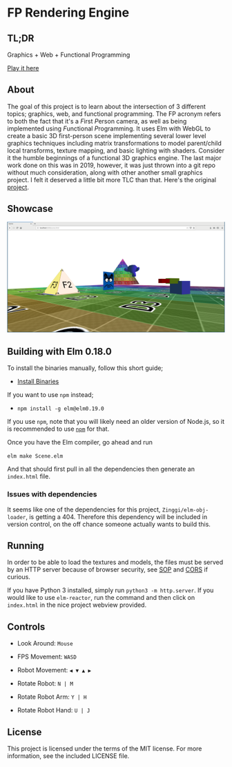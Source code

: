 # FP Rendering Engine

## TL;DR
Graphics + Web + Functional Programming

[Play it here](https://ferano.io/3d-fp/)

## About

The goal of this project is to learn about the intersection of 3 different
topics; graphics, web, and functional programming. The FP acronym refers to both
the fact that it's a *F*irst *P*erson camera, as well as being implemented using
*F*unctional *P*rogramming. It uses Elm with WebGL to create a basic 3D first-person
scene implementing several lower level graphics techniques including matrix
transformations to model parent/child local transforms, texture mapping, and
basic lighting with shaders. Consider it the humble beginnings of a functional
3D graphics engine. The last major work done on this was in 2019, however, it
was just thrown into a git repo without much consideration, along with other
another small graphics project. I felt it deserved a little bit more TLC than
that. Here's the original
[project](https://github.com/JosephFerano/elm-graphics).

## Showcase

!["FPS Scene"](screenshots/elm-fps.png)


## Building with Elm 0.18.0

To install the binaries manually, follow this short guide;
- [Install Binaries](https://sirfitz.medium.com/install-elm-0-18-0-in-2021-3f64ce298801)

If you want to use `npm` instead;
- `npm install -g elm@elm0.19.0`

If you use `npm`, note that you will likely need an older version of Node.js, so
it is recommended to use [`npm`](https://github.com/nvm-sh/nvm) for that.

Once you have the Elm compiler, go ahead and run

```elm make Scene.elm```

And that should first pull in all the dependencies then generate an `index.html` file.

### Issues with dependencies

It seems like one of the dependencies for this project, `Zinggi/elm-obj-loader`,
is getting a 404. Therefore this dependency will be included in version control,
on the off chance someone actually wants to build this.

## Running

In order to be able to load the textures and models, the files must be served
by an HTTP server because of browser security, see
[SOP](https://developer.mozilla.org/en-US/docs/Web/Security/Same-origin_policy)
and [CORS](https://developer.mozilla.org/en-US/docs/Glossary/CORS) if curious.

If you have Python 3 installed, simply run `python3 -m http.server`. If you
would like to use `elm-reactor`, run the command and then click on `index.html`
in the nice project webview provided.

## Controls

- Look Around: `Mouse`

- FPS Movement: `WASD`

- Robot Movement: `◀ ▼ ▲ ▶`

- Rotate Robot: `N | M`

- Rotate Robot Arm: `Y | H`

- Rotate Robot Hand: `U | J`


## License

This project is licensed under the terms of the MIT license. For more
information, see the included LICENSE file.


